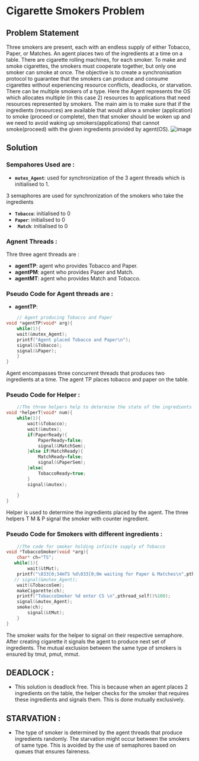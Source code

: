 # Cigarette Smokers Problem
## Problem Statement 
Three smokers are present, each with an endless supply of either Tobacco, Paper, or  Matches. An agent places two of the ingredients at a time on a table. There are cigarette rolling machines, for each smoker. To make and smoke cigarettes, the smokers must cooperate together, but only one smoker can smoke at once.
The objective is to create a synchronisation protocol to guarantee that the smokers can produce and consume cigarettes without experiencing resource conflicts, deadlocks, or starvation. There can be multiple smokers of a type.
Here the Agent represents the OS which allocates multiple (in this case 2) resources to applications that need resources represented by smokers. 
The main aim is to make sure that if the ingredients (resources) are available that would allow a smoker (application) to smoke (proceed or complete), then that smoker should be woken up and we need to avoid waking up smokers(applications) that cannot smoke(proceed) with the given ingredients provided by agent(OS). 
![image](https://user-images.githubusercontent.com/98742800/225323743-291e36f7-756a-42f5-983e-3afc51db8608.png)
## Solution

### Sempahores Used are :

- **`mutex_Agent`**: used for synchronization of the 3 agent threads which is initialised to 1. 

3 semaphores are used for  synchronization of the smokers who take the ingredients 

- **`Tobacco`**: initialised to 0
- **`Paper`**: initialised to 0
- **` Match`**: initialised to 0

### Agnent Threads :

Thre three agent threads are :

- **agentTP**: agent who provides Tobacco and Paper. 
- **agentPM**: agent who provides Paper and  Match. 
- **agentMT**: agent who provides  Match and Tobacco. 

### Pseudo Code for Agent threads are :

- **agentTP**:
```c
    // Agent producing Tobacco and Paper
void *agentTP(void* arg){
    while(1){
    wait(&mutex_Agent);
    printf("Agent placed Tobacco and Paper\n");
    signal(&Tobacco);
    signal(&Paper);
    }
}
```
Agent encompasses three concurrent threads that produces two ingredients at a time. The agent TP places tobacco and paper on the table.​
### Pseudo Code for Helper :
```c
    //The three helpers help to determine the state of the ingredients on table
void *helperT(void* num){
    while(1){
        wait(&Tobacco);
        wait(&mutex);
        if(PaperReady){
            PaperReady=false;
            signal(&MatchSem);
        }else if(MatchReady){
            MatchReady=false;
            signal(&PaperSem);
        }else{
            TobaccoReady=true;
        }
        signal(&mutex);
       
    }
}
```
Helper is used to determine the ingredients placed by the agent. The three helpers T M & P signal the smoker with counter ingredient. ​
### Pseudo Code for Smokers with different ingredients :
```c
    //The code for smoker holding infinite supply of Tobacco
void *TobaccoSmoker(void *arg){
    char* ch="TS";
   while(1){
        wait(&tMut);
    printf("\033[0;34mTS %d\033[0;0m waiting for Paper & Matches\n",pthread_self()%100);
   // signal(&mutex_Agent);
    wait(&TobaccoSem);
    makeCigarette(ch);
    printf("TobaccoSmoker %d enter CS \n",pthread_self()%100);
    signal(&mutex_Agent);
    smoke(ch);
        signal(&tMut);
    }
}
```
The smoker waits for the helper to signal on their respective semaphore. After creating cigarette it signals the agent to produce next set of ingredients. The mutual exclusion between the same type of smokers is ensured by tmut, pmut, mmut.​
## DEADLOCK :
- This solution is deadlock free. This is because when an agent places 2 ingredients on the table, the helper checks for the smoker that requires these ingredients and signals them. This is done mutually exclusively.

## STARVATION :
- The type of smoker is determined by the agent threads that produce ingredients randomly. The starvation might occur between the smokers of same type. This is avoided by the use of semaphores based on queues that ensures faireness.

